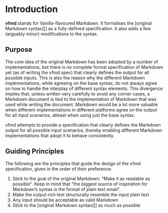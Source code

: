 # Introduction

**vfmd** stands for Vanilla-flavoured Markdown. It formalises the
[original Markdown syntax][] as a fully-defined specification. It also adds
a few (arguably minor) modifications to the syntax.

## Purpose

The core idea of the original Markdown has been adopted by a number of
implementations, but there is no complete formal specification of
Markdown yet (as of writing the vfmd spec) that clearly defines the
output for all possible inputs. This is also the reason why the
different Markdown implementations, while agreeing on the base syntax,
do not always agree on how to handle the interplay of different syntax
elements. This divergence implies that, unless written very carefully to
avoid any corner cases, a Markdown document is tied to the
implementation of Markdown that was used while writing the document.
Markdown would be a lot more valuable when different implementations in
different platforms agree on the output for all input scenarios, atleast
when using just the base syntax.

vfmd attempts to provide a specification that clearly defines the
Markdown output for all possible input scenarios, thereby enabling
different Markdown implementations that adopt it to behave consistently.

## Guiding Principles

The following are the principles that guide the design of the vfmd
specification, given in the order of their preference:

1. Stick to the goal of the original Markdown: "Make it as readable as
   possible". Keep in mind that "the biggest source of inspiration for
   Markdown’s syntax is the format of plain text email".
2. Make the output rich text structurally resemble the input plain text
3. Any input should be acceptable as valid Markdown
4. Stick to the [original Markdown syntax][] as much as possible

[Gruber's Markdown]: http://daringfireball.net/projects/markdown/syntax

